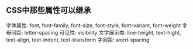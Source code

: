 ## CSS中那些属性可以继承
字体属性: font, font-family, font-size, font-style, font-variant, font-weight
字母间距: letter-spacing
可见性: visibility
文字展示类: line-height, text-hight, text-align, text-indent, text-transform
字间距: word-spacing